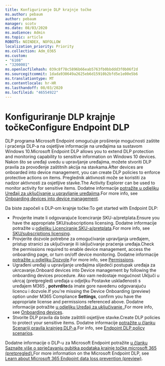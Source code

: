 ```yaml
---
title: Konfiguriranje DLP krajnje točke
ms.author: pebaum
author: pebaum
manager: scotv
ms.date: 08/03/2020
ms.audience: Admin
ms.topic: article
ROBOTS: NOINDEX, NOFOLLOW
localization_priority: Priority
ms.collection: Adm_O365
ms.custom:
- "6108"
- "3200001"
ms.openlocfilehash: 039c8f78c5896b66eab5763fb0bbddd3f0b06f2d
ms.sourcegitcommit: 1dada930649a2625eb6d15910b2bfd5e1e00e5b6
ms.translationtype: MT
ms.contentlocale: hr-HR
ms.lasthandoff: 08/03/2020
ms.locfileid: "46554922"
---
```

# <a name="configure-endpoint-dlp"></a><span data-ttu-id="b34a7-102">Konfiguriranje DLP krajnje točke</span><span class="sxs-lookup"><span data-stu-id="b34a7-102">Configure Endpoint DLP</span></span>

<span data-ttu-id="b34a7-103">DLP programa Microsoft Endpoint omogućuje proširenje mogućnosti zaštite i praćenja DLP-a na osjetljive informacije na uređajima sa sustavom Windows 10.</span><span class="sxs-lookup"><span data-stu-id="b34a7-103">Microsoft Endpoint DLP allows you to extend DLP protection and monitoring capability to sensitive information on Windows 10 devices.</span></span> <span data-ttu-id="b34a7-104">Nakon što se uređaji uvedu u upravljanje uređajima, možete stvoriti DLP pravila za provođenje zaštitnih akcija na stavkama.</span><span class="sxs-lookup"><span data-stu-id="b34a7-104">After devices are onboarded into device management, you can create DLP policies to enforce protective actions on items.</span></span> <span data-ttu-id="b34a7-105">Preglednik aktivnosti može se koristiti za nadzor aktivnosti za osjetljive stavke.</span><span class="sxs-lookup"><span data-stu-id="b34a7-105">The Activity Explorer can be used to monitor activity for sensitive items.</span></span> <span data-ttu-id="b34a7-106">Dodatne informacije [potražite u odjeljku Uređaji za uključivanje u upravljanje uređajima](https://docs.microsoft.com/microsoft-365/compliance/endpoint-dlp-getting-started#onboarding-devices-into-device-management).</span><span class="sxs-lookup"><span data-stu-id="b34a7-106">For more info, see [Onboarding devices into device management](https://docs.microsoft.com/microsoft-365/compliance/endpoint-dlp-getting-started#onboarding-devices-into-device-management).</span></span>  

<span data-ttu-id="b34a7-107">Da biste započeli s DLP-om krajnje točke:</span><span class="sxs-lookup"><span data-stu-id="b34a7-107">To get started with Endpoint DLP:</span></span>

- <span data-ttu-id="b34a7-108">Provjerite imate li odgovarajuće licenciranje SKU-a/pretplata.</span><span class="sxs-lookup"><span data-stu-id="b34a7-108">Ensure you have the appropriate SKU/subscriptions licensing.</span></span> <span data-ttu-id="b34a7-109">Dodatne informacije potražite u [odjeljku Licenciranje SKU-a/pretplata](https://docs.microsoft.com/microsoft-365/compliance/endpoint-dlp-getting-started#skusubscriptions-licensing).</span><span class="sxs-lookup"><span data-stu-id="b34a7-109">For more info, see [SKU/subscriptions licensing](https://docs.microsoft.com/microsoft-365/compliance/endpoint-dlp-getting-started#skusubscriptions-licensing).</span></span>
- <span data-ttu-id="b34a7-110">Provjerite dozvole potrebne za omogućivanje upravljanja uređajem, pristup stranici za uključivanje ili isključivanje praćenja uređaja.</span><span class="sxs-lookup"><span data-stu-id="b34a7-110">Check the permissions required to enable device management, access the onboarding page, or turn on/off device monitoring.</span></span> <span data-ttu-id="b34a7-111">Dodatne informacije [potražite u odjeljku Dozvole](https://docs.microsoft.com/microsoft-365/compliance/endpoint-dlp-getting-started#permissions).</span><span class="sxs-lookup"><span data-stu-id="b34a7-111">For more info, see [Permissions](https://docs.microsoft.com/microsoft-365/compliance/endpoint-dlp-getting-started#permissions).</span></span>
- <span data-ttu-id="b34a7-112">Ugrađeni uređaji u upravljanje uređajima slijedeći postupak uređaja za ukrcavanje.</span><span class="sxs-lookup"><span data-stu-id="b34a7-112">Onboard devices into Device management by following the onboarding devices procedure.</span></span> <span data-ttu-id="b34a7-113">Ako vam nedostaje mogućnost Uključi u ukrcaj (pretpregled) uređaja u odjeljku Postavke usklađenosti s uređajem M365 , **potvrdite**da imate gore navedenu odgovarajuću licencu i dozvole.</span><span class="sxs-lookup"><span data-stu-id="b34a7-113">If you're missing the Device Onboarding (preview) option under M365 Compliance  **Settings**, confirm you have the appropriate license and permissions referenced above.</span></span> <span data-ttu-id="b34a7-114">Dodatne informacije potražite [u odjeljku Uređaji za uključivanje .](https://docs.microsoft.com/microsoft-365/compliance/endpoint-dlp-getting-started#onboarding-devices)</span><span class="sxs-lookup"><span data-stu-id="b34a7-114">For more info, see [Onboarding devices](https://docs.microsoft.com/microsoft-365/compliance/endpoint-dlp-getting-started#onboarding-devices).</span></span> 
- <span data-ttu-id="b34a7-115">Stvorite DLP pravila da biste zaštitili osjetljive stavke.</span><span class="sxs-lookup"><span data-stu-id="b34a7-115">Create DLP policies to protect your sensitive items.</span></span> <span data-ttu-id="b34a7-116">Dodatne informacije [potražite u članku Scenariji pravila krajnjeg DLP-a](https://docs.microsoft.com/microsoft-365/compliance/endpoint-dlp-using?view=o365-worldwide#endpoint-dlp-policy-scenarios).</span><span class="sxs-lookup"><span data-stu-id="b34a7-116">For info, see [Endpoint DLP policy scenarios](https://docs.microsoft.com/microsoft-365/compliance/endpoint-dlp-using?view=o365-worldwide#endpoint-dlp-policy-scenarios).</span></span>

<span data-ttu-id="b34a7-117">Dodatne informacije o DLP-u za Microsoft Endpoint potražite [u članku Saznajte više o sprječavanju gubitka podataka krajnje točke microsoft 365 (pretpregled).](https://docs.microsoft.com/microsoft-365/compliance/endpoint-dlp-learn-about)</span><span class="sxs-lookup"><span data-stu-id="b34a7-117">For more information on the Microsoft Endpoint DLP, see [Learn about Microsoft 365 Endpoint data loss prevention (preview)](https://docs.microsoft.com/microsoft-365/compliance/endpoint-dlp-learn-about).</span></span>